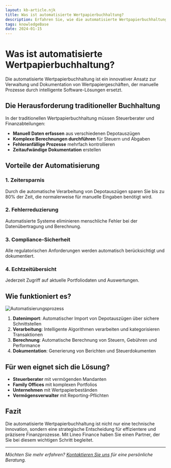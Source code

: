 ```yaml
---
layout: kb-article.njk
title: Was ist automatisierte Wertpapierbuchhaltung?
description: Erfahren Sie, wie die automatisierte Wertpapierbuchhaltung Ihre Finanzprozesse revolutioniert
tags: knowledgeBase
date: 2024-01-15
---
```


# Was ist automatisierte Wertpapierbuchhaltung?

Die automatisierte Wertpapierbuchhaltung ist ein innovativer Ansatz zur Verwaltung und Dokumentation von Wertpapiergeschäften, der manuelle Prozesse durch intelligente Software-Lösungen ersetzt.

## Die Herausforderung traditioneller Buchhaltung

In der traditionellen Wertpapierbuchhaltung müssen Steuerberater und Finanzabteilungen:

- **Manuell Daten erfassen** aus verschiedenen Depotauszügen
- **Komplexe Berechnungen durchführen** für Steuern und Abgaben
- **Fehleranfällige Prozesse** mehrfach kontrollieren
- **Zeitaufwändige Dokumentation** erstellen

## Vorteile der Automatisierung

### 1. Zeitersparnis
Durch die automatische Verarbeitung von Depotauszügen sparen Sie bis zu 80% der Zeit, die normalerweise für manuelle Eingaben benötigt wird.

### 2. Fehlerreduzierung
Automatisierte Systeme eliminieren menschliche Fehler bei der Datenübertragung und Berechnung.

### 3. Compliance-Sicherheit
Alle regulatorischen Anforderungen werden automatisch berücksichtigt und dokumentiert.

### 4. Echtzeitübersicht
Jederzeit Zugriff auf aktuelle Portfoliodaten und Auswertungen.

## Wie funktioniert es?

![Automatisierungsprozess](/assets/images/workflow-process.png)

1. **Datenimport**: Automatischer Import von Depotauszügen über sichere Schnittstellen
2. **Verarbeitung**: Intelligente Algorithmen verarbeiten und kategorisieren Transaktionen
3. **Berechnung**: Automatische Berechnung von Steuern, Gebühren und Performance
4. **Dokumentation**: Generierung von Berichten und Steuerdokumenten

## Für wen eignet sich die Lösung?

- **Steuerberater** mit vermögenden Mandanten
- **Family Offices** mit komplexen Portfolios
- **Unternehmen** mit Wertpapierbeständen
- **Vermögensverwalter** mit Reporting-Pflichten

## Fazit

Die automatisierte Wertpapierbuchhaltung ist nicht nur eine technische Innovation, sondern eine strategische Entscheidung für effizientere und präzisere Finanzprozesse. Mit Lineo Finance haben Sie einen Partner, der Sie bei diesem wichtigen Schritt begleitet.

---

*Möchten Sie mehr erfahren? [Kontaktieren Sie uns](/pages/kontakt/) für eine persönliche Beratung.*
